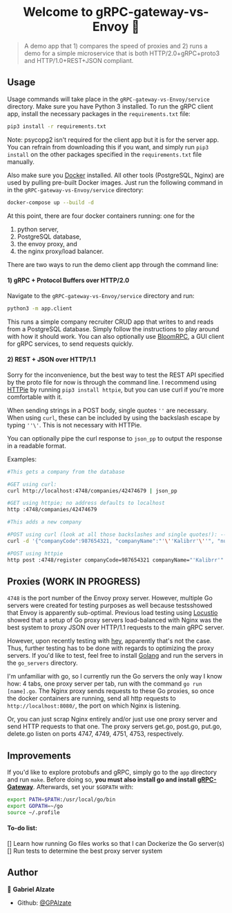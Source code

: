 <h1 align="center">Welcome to gRPC-gateway-vs-Envoy 👋</h1>
<p>
</p>

> A demo app that 1) compares the speed of proxies and 2) runs a demo for a simple microservice that is both HTTP/2.0+gRPC+proto3 and HTTP/1.0+REST+JSON compliant. 

## Usage

Usage commands will take place in the `gRPC-gateway-vs-Envoy/service` directory. Make sure you have Python 3 installed. To run the gRPC client app, install the necessary packages in the `requirements.txt` file:

```sh
pip3 install -r requirements.txt
```

Note: psycopg2 isn't required for the client app but it is for the server app. You can refrain from downloading this if you want, and simply run `pip3 install` on the other packages specified in the `requirements.txt` file manually.

Also make sure you [Docker](https://www.docker.com/) installed. All other tools (PostgreSQL, Nginx) are used by pulling pre-built Docker images. Just run the following command in in the `gRPC-gateway-vs-Envoy/service` directory:

```sh
docker-compose up --build -d
```

At this point, there are four docker containers running: one for the
1. python server,
2. PostgreSQL database,
3. the envoy proxy, and
4. the nginx proxy/load balancer.

There are two ways to run the demo client app through the command line:

#### 1) gRPC + Protocol Buffers over HTTP/2.0

Navigate to the `gRPC-gateway-vs-Envoy/service` directory and run:

```sh
python3 -m app.client
```

This runs a simple company recruiter CRUD app that writes to and reads from a PostgreSQL database. Simply follow the instructions to play around with how it should work. You can also optionally use [BloomRPC](https://github.com/uw-labs/bloomrpc), a GUI client for gRPC services, to send requests quickly.

#### 2) REST + JSON over HTTP/1.1

Sorry for the inconvenience, but the best way to test the REST API specified by the proto file for now is through the command line. I recommend using [HTTPie](https://httpie.org/) by running `pip3 install httpie`, but you can use curl if you're more comfortable with it.

When sending strings in a POST body, single quotes `''` are necessary. When using `curl`, these can be included by using the backslash escape by typing `''\'`. This is not necessary with HTTPie.

You can optionally pipe the curl response to `json_pp` to output the response in a readable format.

Examples:

```sh
#This gets a company from the database

#GET using curl:
curl http://localhost:4748/companies/42474679 | json_pp

#GET using httpie; no address defaults to localhost
http :4748/companies/42474679
```

```sh
#This adds a new company

#POST using curl (look at all those backslashes and single quotes!): -->
curl -d '{"companyCode":987654321, "companyName":"'\''Kalibrr'\''", "numOpenings":1, "isBrokerage":false}' -X POST http://localhost:4748/register | json_pp

#POST using httpie
http post :4748/register companyCode=987654321 companyName="'Kalibrr'" numOpenings=1 isBrokerage:=false
```

## Proxies (WORK IN PROGRESS)

`4748` is the port number of the Envoy proxy server. However, multiple Go servers were created for testing purposes as well because testsshowed that Envoy is apparently sub-optimal. Previous load testing using [Locustio](https://locust.io/) showed that a setup of Go proxy servers load-balanced with Nginx was the best system to proxy JSON over HTTP/1.1 requests to the main gRPC server.

However, upon recently testing with [hey](https://github.com/rakyll/hey), apparently that's not the case. Thus, further testing has to be done with regards to optimizing the proxy servers. If you'd like to test, feel free to install [Golang](https://golang.org/) and run the servers in the `go_servers` directory.

I'm unfamiliar with go, so I currently run the Go servers the only way I know how: 4 tabs, one proxy server per tab, run with the command `go run [name].go`. The Nginx proxy sends requests to these Go proxies, so once the docker containers are running, send all http requests to `http://localhost:8080/`, the port on which Nginx is listening.

Or, you can just scrap Nginx entirely and/or just use one proxy server and send HTTP requests to that one. The proxy servers get.go, post.go, put.go, delete.go listen on ports 4747, 4749, 4751, 4753, respectively.

## Improvements

If you'd like to explore protobufs and gRPC, simply go to the `app` directory and run `make`. Before doing so, __you must also install go and install [gRPC-Gateway](https://github.com/grpc-ecosystem/grpc-gateway)__. Afterwards, set your `$GOPATH` with:

```sh
export PATH=$PATH:/usr/local/go/bin
export GOPATH=~/go
source ~/.profile
```

#### To-do list:
[] Learn how running Go files works so that I can Dockerize the Go server(s)
[] Run tests to determine the best proxy server system

## Author

👤 **Gabriel Alzate**

* Github: [@GPAlzate](https://github.com/GPAlzate)

